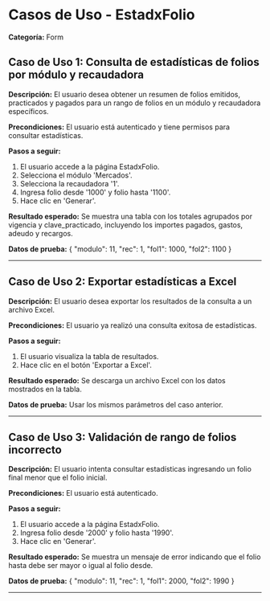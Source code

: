 # Casos de Uso - EstadxFolio

**Categoría:** Form

## Caso de Uso 1: Consulta de estadísticas de folios por módulo y recaudadora

**Descripción:** El usuario desea obtener un resumen de folios emitidos, practicados y pagados para un rango de folios en un módulo y recaudadora específicos.

**Precondiciones:**
El usuario está autenticado y tiene permisos para consultar estadísticas.

**Pasos a seguir:**
1. El usuario accede a la página EstadxFolio.
2. Selecciona el módulo 'Mercados'.
3. Selecciona la recaudadora '1'.
4. Ingresa folio desde '1000' y folio hasta '1100'.
5. Hace clic en 'Generar'.

**Resultado esperado:**
Se muestra una tabla con los totales agrupados por vigencia y clave_practicado, incluyendo los importes pagados, gastos, adeudo y recargos.

**Datos de prueba:**
{ "modulo": 11, "rec": 1, "fol1": 1000, "fol2": 1100 }

---

## Caso de Uso 2: Exportar estadísticas a Excel

**Descripción:** El usuario desea exportar los resultados de la consulta a un archivo Excel.

**Precondiciones:**
El usuario ya realizó una consulta exitosa de estadísticas.

**Pasos a seguir:**
1. El usuario visualiza la tabla de resultados.
2. Hace clic en el botón 'Exportar a Excel'.

**Resultado esperado:**
Se descarga un archivo Excel con los datos mostrados en la tabla.

**Datos de prueba:**
Usar los mismos parámetros del caso anterior.

---

## Caso de Uso 3: Validación de rango de folios incorrecto

**Descripción:** El usuario intenta consultar estadísticas ingresando un folio final menor que el folio inicial.

**Precondiciones:**
El usuario está autenticado.

**Pasos a seguir:**
1. El usuario accede a la página EstadxFolio.
2. Ingresa folio desde '2000' y folio hasta '1990'.
3. Hace clic en 'Generar'.

**Resultado esperado:**
Se muestra un mensaje de error indicando que el folio hasta debe ser mayor o igual al folio desde.

**Datos de prueba:**
{ "modulo": 11, "rec": 1, "fol1": 2000, "fol2": 1990 }

---

